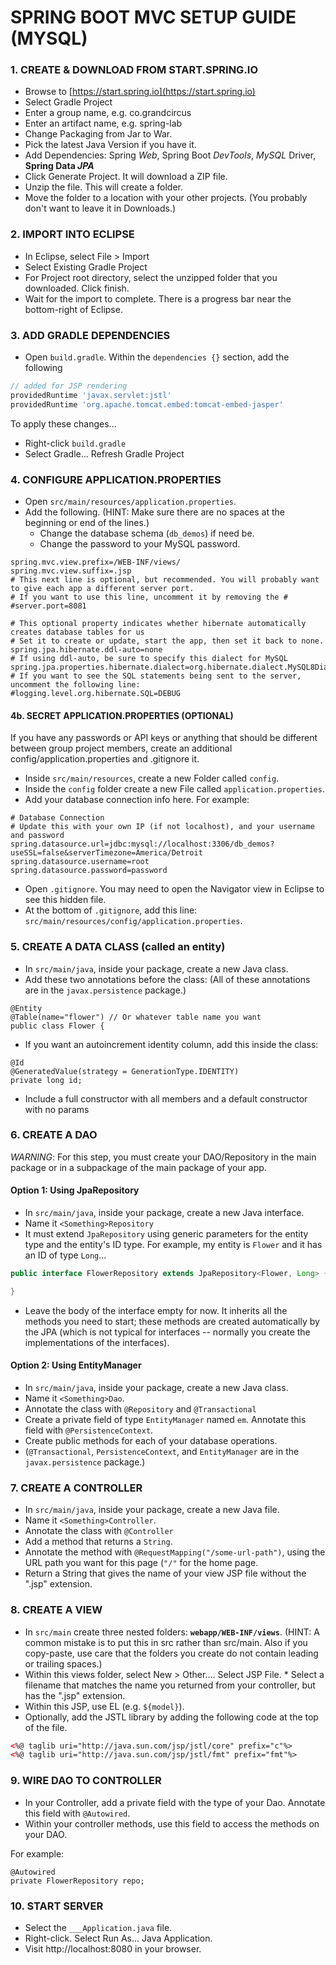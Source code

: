 # SPRING BOOT MVC SETUP GUIDE (MYSQL)

### 1. CREATE & DOWNLOAD FROM START.SPRING.IO
* Browse to [https://start.spring.io](https://start.spring.io)
* Select Gradle Project
* Enter a group name, e.g. co.grandcircus
* Enter an artifact name, e.g. spring-lab
* Change Packaging from Jar to War.
* Pick the latest Java Version if you have it.
* Add Dependencies: Spring *Web*, Spring Boot *DevTools*, *MySQL* Driver, **Spring Data *JPA***
* Click Generate Project. It will download a ZIP file.
* Unzip the file. This will create a folder.
* Move the folder to a location with your other projects. (You probably don't want to leave it in Downloads.)

### 2. IMPORT INTO ECLIPSE
* In Eclipse, select File > Import
* Select Existing Gradle Project
* For Project root directory, select the unzipped folder that you downloaded. Click finish.
* Wait for the import to complete. There is a progress bar near the bottom-right of Eclipse.

### 3. ADD GRADLE DEPENDENCIES
* Open `build.gradle`. Within the `dependencies {}` section, add the following

```groovy
// added for JSP rendering
providedRuntime 'javax.servlet:jstl'
providedRuntime 'org.apache.tomcat.embed:tomcat-embed-jasper'
```

To apply these changes...
* Right-click `build.gradle`
* Select Gradle... Refresh Gradle Project

### 4. CONFIGURE APPLICATION.PROPERTIES
* Open `src/main/resources/application.properties`.
* Add the following. (HINT: Make sure there are no spaces at the beginning or end of the lines.)
  * Change the database schema (`db_demos`) if need be.
  * Change the password to your MySQL password.

```
spring.mvc.view.prefix=/WEB-INF/views/
spring.mvc.view.suffix=.jsp
# This next line is optional, but recommended. You will probably want to give each app a different server port.
# If you want to use this line, uncomment it by removing the #
#server.port=8081

# This optional property indicates whether hibernate automatically creates database tables for us
# Set it to create or update, start the app, then set it back to none.
spring.jpa.hibernate.ddl-auto=none
# If using ddl-auto, be sure to specify this dialect for MySQL
spring.jpa.properties.hibernate.dialect=org.hibernate.dialect.MySQL8Dialect
# If you want to see the SQL statements being sent to the server, uncomment the following line:
#logging.level.org.hibernate.SQL=DEBUG
```

#### 4b. SECRET APPLICATION.PROPERTIES (OPTIONAL)
If you have any passwords or API keys or anything that should be different between group project members, create an additional config/application.properties and .gitignore it.

* Inside `src/main/resources`, create a new Folder called `config`.
* Inside the `config` folder create a new File called `application.properties`.
* Add your database connection info here. For example:

```
# Database Connection
# Update this with your own IP (if not localhost), and your username and password
spring.datasource.url=jdbc:mysql://localhost:3306/db_demos?useSSL=false&serverTimezone=America/Detroit
spring.datasource.username=root
spring.datasource.password=password
```
* Open `.gitignore`. You may need to open the Navigator view in Eclipse to see this hidden file.
* At the bottom of `.gitignore`, add this line: `src/main/resources/config/application.properties`.

### 5. CREATE A DATA CLASS (called an entity)
* In `src/main/java`, inside your package, create a new Java class.
* Add these two annotations before the class: (All of these annotations are in the `javax.persistence` package.)
```
@Entity
@Table(name="flower") // Or whatever table name you want
public class Flower {
```
* If you want an autoincrement identity column, add this inside the class:
```
@Id
@GeneratedValue(strategy = GenerationType.IDENTITY)
private long id;
```
* Include a full constructor with all members and a default constructor with no params

### 6. CREATE A DAO
*WARNING*: For this step, you must create your DAO/Repository in the main package or in a subpackage of the main package of your app.

#### Option 1: Using JpaRepository
* In `src/main/java`, inside your package, create a new Java interface.
* Name it `<Something>Repository`
* It must extend `JpaRepository` using generic parameters for the entity type and the entity's ID type. For example, my entity is `Flower` and it has an ID of type `Long`...

```java
public interface FlowerRepository extends JpaRepository<Flower, Long> {

}
```
* Leave the body of the interface empty for now. It inherits all the methods you need to start; these methods are created automatically by the JPA (which is not typical for interfaces -- normally you create the implementations of the interfaces).

#### Option 2: Using EntityManager
* In `src/main/java`, inside your package, create a new Java class.
* Name it `<Something>Dao`.
* Annotate the class with `@Repository` and `@Transactional`
* Create a private field of type `EntityManager` named `em`. Annotate this field with `@PersistenceContext`.
* Create public methods for each of your database operations.
* (`@Transactional`, `PersistenceContext`, and `EntityManager` are in the `javax.persistence` package.)

### 7. CREATE A CONTROLLER
* In `src/main/java`, inside your package, create a new Java file.
* Name it `<Something>Controller`.
* Annotate the class with `@Controller`
* Add a method that returns a `String`.
* Annotate the method with `@RequestMapping("/some-url-path")`, using the URL path you want for this page (`"/"` for the home page.
* Return a String that gives the name of your view JSP file without the ".jsp" extension.

### 8. CREATE A VIEW
* In `src/main` create three nested folders: **`webapp/WEB-INF/views`**. (HINT: A common mistake is to put this in src rather than src/main. Also if you copy-paste, use care that the folders you create do not contain leading or trailing spaces.)
* Within this views folder, select New > Other…. Select JSP File. * Select a filename that matches the name you returned from your controller, but has the ".jsp" extension.
* Within this JSP, use EL (e.g. `${model}`).
* Optionally, add the JSTL library by adding the following code at the top of the file.

```xml
<%@ taglib uri="http://java.sun.com/jsp/jstl/core" prefix="c"%>
<%@ taglib uri="http://java.sun.com/jsp/jstl/fmt" prefix="fmt"%>

```
### 9. WIRE DAO TO CONTROLLER
* In your Controller, add a private field with the type of your Dao. Annotate this field with `@Autowired`.
* Within your controller methods, use this field to access the methods on your DAO.

For example:

```
@Autowired
private FlowerRepository repo;
```

### 10. START SERVER
* Select the `___Application.java` file.
* Right-click. Select Run As... Java Application.
* Visit http://localhost:8080 in your browser.

